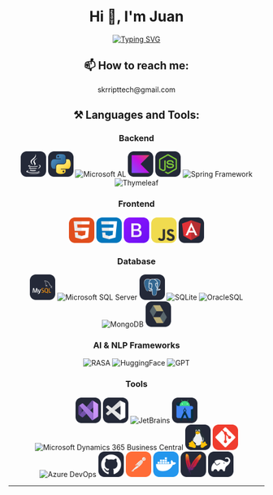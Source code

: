 <div align="center">
    <h1>Hi 👋, I'm Juan</h1>
    <a href="https://git.io/typing-svg">
        <img src="https://readme-typing-svg.demolab.com?font=Fira+Code&size=25&pause=1000&random=false&width=435&lines=Software+Developer+from+Spain" alt="Typing SVG" />
    </a>
</div>

<div align="center">
    <h2>📫 How to reach me:</h2>
    <p>skrripttech@gmail.com</p>
</div>

<div align="center">
    <h2>⚒️ Languages and Tools:</h2>
    <div>
        <h3>Backend</h3>
        <img src="https://github.com/tandpfun/skill-icons/blob/main/icons/Java-Dark.svg" title="Java" alt="Java" width="50" height="50"/>
        <img src="https://github.com/tandpfun/skill-icons/blob/main/icons/Python-Dark.svg" title="Python" alt="Python" width="50" height="50"/>
        <img src="https://i.imgur.com/42Qmhjv.png" title="Microsoft AL" alt="Microsoft AL" width="50" height="50"/>
        <img src="https://github.com/tandpfun/skill-icons/blob/main/icons/Kotlin-Dark.svg" title="Kotlin" alt="Kotlin" width="50" height="50"/>
        <img src="https://github.com/tandpfun/skill-icons/blob/main/icons/NodeJS-Dark.svg" title="NodeJS" alt="NodeJS" width="50" height="50"/>
        <img src="https://i.imgur.com/Y7Rp14Q.png" title="Spring Framework" alt="Spring Framework" width="50" height="50"/>
        <img src="https://i.imgur.com/UFaa1N6.png" title="Thymeleaf" alt="Thymeleaf" width="50" height="50"/>
    </div>
    <div>
        <h3>Frontend</h3>
        <img src="https://github.com/tandpfun/skill-icons/blob/main/icons/HTML.svg" title="HTML5" alt="HTML" width="50" height="50"/>
        <img src="https://github.com/tandpfun/skill-icons/blob/main/icons/CSS.svg" title="CSS3" alt="CSS" width="50" height="50"/>
        <img src="https://github.com/tandpfun/skill-icons/blob/main/icons/Bootstrap.svg" title="BootStrap" alt="BootStrap" width="50" height="50"/>
        <img src="https://github.com/tandpfun/skill-icons/blob/main/icons/JavaScript.svg" title="JavaScript" alt="JavaScript" width="50" height="50"/>
        <img src="https://github.com/tandpfun/skill-icons/blob/main/icons/Angular-Dark.svg" title="Angular" alt="Angular" width="50" height="50"/>
    </div>
    <div>
        <h3>Database</h3>
        <img src="https://github.com/tandpfun/skill-icons/blob/main/icons/MySQL-Dark.svg" title="MySQL" alt="MySQL" width="50" height="50"/>
        <img src="https://i.imgur.com/4fNopPk.png" title="Microsoft SQL Server" alt="Microsoft SQL Server" width="50" height="50"/>
        <img src="https://github.com/tandpfun/skill-icons/blob/main/icons/PostgreSQL-Dark.svg" title="PostgreSQL" alt="PostgreSQL" width="50" height="50"/>
        <img src="https://i.imgur.com/bd414g1.png" title="SQLite" alt="SQLite" width="50" height="50"/>
        <img src="https://i.imgur.com/yFkUuqA.png" title="OracleSQL" alt="OracleSQL" width="50" height="50"/>
        <img src="https://i.imgur.com/GozVibx.png" title="MongoDB" alt="MongoDB" width="50" height="50"/>
        <img src="https://github.com/tandpfun/skill-icons/blob/main/icons/Hibernate-Dark.svg" title="Hibernate" alt="Hibernate" width="50" height="50"/>
    </div>
        <div>
        <h3>AI & NLP Frameworks</h3>
        <img src="https://i.imgur.com/dcz2dRG.png" title="RASA" alt="RASA" width="50" height="50"/>
        <img src="https://i.imgur.com/qMwiZGA.png" title="HuggingFace" alt="HuggingFace" width="50" height="50"/>
        <img src="https://i.imgur.com/h9vm4Tm.png" title="GPT" alt="GPT" width="50" height="50"/>
    </div>
    <div>
        <h3>Tools</h3>
        <img src="https://github.com/tandpfun/skill-icons/blob/main/icons/VisualStudio-Dark.svg" title="Vs" alt="VsC" width="50" height="50"/>
        <img src="https://github.com/tandpfun/skill-icons/blob/main/icons/VSCode-Dark.svg" title="VsCode" alt="VsCode" width="50" height="50"/>
        <img src="https://i.imgur.com/dhVjlUe.png" title="JetBrains" alt="JetBrains" width="50" height="50"/>
        <img src="https://github.com/tandpfun/skill-icons/blob/main/icons/AndroidStudio-Dark.svg" title="AndroidStudio" alt="AndroidStudio" width="50" height="50"/>
        <img src="https://i.imgur.com/9KEJxeE.png" title="Microsoft Dynamics 365 Business Central" alt="Microsoft Dynamics 365 Business Central" width="50" height="50"/>
        <img src="https://github.com/tandpfun/skill-icons/blob/main/icons/Linux-Dark.svg" title="Linux" alt="Linux" width="50" height="50"/>
        <img src="https://github.com/tandpfun/skill-icons/blob/main/icons/Git.svg" title="Git" alt="Git" width="50" height="50"/>
        <img src="https://i.imgur.com/fMPw1I7.png" title="Azure DevOps" alt="Azure DevOps" width="50" height="50"/>
        <img src="https://github.com/tandpfun/skill-icons/blob/main/icons/Github-Dark.svg" title="GitHub" alt="GitHub" width="50" height="50"/>
        <img src="https://github.com/tandpfun/skill-icons/blob/main/icons/Postman.svg" title="Postman" alt="Postman" width="50" height="50"/>
        <img src="https://github.com/tandpfun/skill-icons/blob/main/icons/Docker.svg" title="Docker" alt="Docker" width="50" height="50"/>
        <img src="https://github.com/tandpfun/skill-icons/blob/main/icons/Maven-Dark.svg" title="Maven" alt="Maven" width="50" height="50"/>
        <img src="https://github.com/tandpfun/skill-icons/blob/main/icons/Gradle-Dark.svg" title="Gradle" alt="Gradle" width="50" height="50"/>
    </div>
</div>

---
